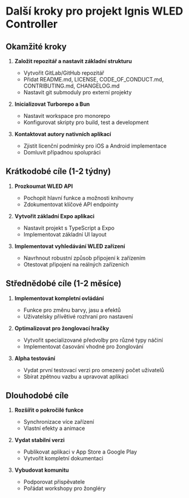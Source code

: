 # Další kroky pro projekt Ignis WLED Controller

## Okamžité kroky

1. **Založit repozitář a nastavit základní strukturu**
   - Vytvořit GitLab/GitHub repozitář
   - Přidat README.md, LICENSE, CODE_OF_CONDUCT.md, CONTRIBUTING.md, CHANGELOG.md
   - Nastavit git submoduly pro externí projekty

2. **Inicializovat Turborepo a Bun**
   - Nastavit workspace pro monorepo
   - Konfigurovat skripty pro build, test a development

3. **Kontaktovat autory nativních aplikací**
   - Zjistit licenční podmínky pro iOS a Android implementace
   - Domluvit případnou spolupráci

## Krátkodobé cíle (1-2 týdny)

1. **Prozkoumat WLED API**
   - Pochopit hlavní funkce a možnosti knihovny
   - Zdokumentovat klíčové API endpointy

2. **Vytvořit základní Expo aplikaci**
   - Nastavit projekt s TypeScript a Expo
   - Implementovat základní UI layout

3. **Implementovat vyhledávání WLED zařízení**
   - Navrhnout robustní způsob připojení k zařízením
   - Otestovat připojení na reálných zařízeních

## Střednědobé cíle (1-2 měsíce)

1. **Implementovat kompletní ovládání**
   - Funkce pro změnu barvy, jasu a efektů
   - Uživatelsky přívětivé rozhraní pro nastavení

2. **Optimalizovat pro žonglovací hračky**
   - Vytvořit specializované předvolby pro různé typy náčiní
   - Implementovat časování vhodné pro žonglování

3. **Alpha testování**
   - Vydat první testovací verzi pro omezený počet uživatelů
   - Sbírat zpětnou vazbu a upravovat aplikaci

## Dlouhodobé cíle

1. **Rozšířit o pokročilé funkce**
   - Synchronizace více zařízení
   - Vlastní efekty a animace

2. **Vydat stabilní verzi**
   - Publikovat aplikaci v App Store a Google Play
   - Vytvořit kompletní dokumentaci

3. **Vybudovat komunitu**
   - Podporovat přispěvatele
   - Pořádat workshopy pro žongléry
